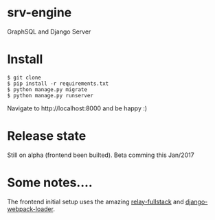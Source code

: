 # srv-engine
GraphSQL and Django Server

# Install
```
$ git clone
$ pip install -r requirements.txt
$ python manage.py migrate
$ python manage.py runserver
```
Navigate to http://localhost:8000 and be happy :)

# Release state
Still on alpha (frontend been builted). Beta comming this Jan/2017

# Some notes....

The frontend initial setup uses the amazing [relay-fullstack](https://github.com/lvarayut/relay-fullstack) and [django-webpack-loader](https://github.com/owais/django-webpack-loader).